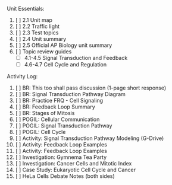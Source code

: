 Unit Essentials:

1. [ ] 2.1 Unit map
2. [ ] 2.2 Traffic light
3. [ ] 2.3 Test topics
4. [ ] 2.4 Unit summary
5. [ ] 2.5 Official AP Biology unit summary
6. [ ] Topic review guides
	- [ ] 4.1-4.5 Signal Transduction and Feedback
	- [ ] 4.6-4.7 Cell Cycle and Regulation

Activity Log:

1. [ ] BR: This too shall pass discussion (1-page short response)
2. [ ] BR: Signal Transduction Pathway Diagram
3. [ ] BR: Practice FRQ - Cell Signaling
4. [ ] BR: Feedback Loop Summary
5. [ ] BR: Stages of Mitosis
6. [ ] POGIL: Cellular Communication
7. [ ] POGIL: Signal Transduction Pathway
8. [ ] POGIL: Cell Cycle
9. [ ] Activity: Signal Transduction Pathway Modeling (G-Drive)
10. [ ] Activity: Feedback Loop Examples
11. [ ] Activity: Feedback Loop Examples
12. [ ] Investigation: Gymnema Tea Party
13. [ ] Investigation: Cancer Cells and Mitotic Index
14. [ ] Case Study: Eukaryotic Cell Cycle and Cancer
15. [ ] HeLa Cells Debate Notes (both sides)
